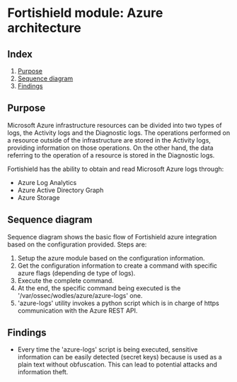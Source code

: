 <!---
Copyright (C) 2015, Fortishield Inc.
Created by Fortishield, Inc. <info@wazuh.com>.
This program is free software; you can redistribute it and/or modify it under the terms of GPLv2
-->

# Fortishield module: Azure architecture
## Index
1. [Purpose](#purpose)
2. [Sequence diagram](#sequence-diagram)
3. [Findings](#findings)

## Purpose
Microsoft Azure infrastructure resources can be divided into two types of logs, the Activity logs and the Diagnostic logs. The operations performed on a resource outside of the infrastructure are stored in the Activity logs, providing information on those operations. On the other hand, the data referring to the operation of a resource is stored in the Diagnostic logs.

Fortishield has the ability to obtain and read Microsoft Azure logs through:
- Azure Log Analytics
- Azure Active Directory Graph
- Azure Storage


## Sequence diagram
Sequence diagram shows the basic flow of Fortishield azure integration based on the configuration provided. Steps are:
1. Setup the azure module based on the configuration information.
2. Get the configuration information to create a command with specific azure flags (depending de type of logs).
3. Execute the complete command.
4. At the end, the specific command being executed is the '/var/ossec/wodles/azure/azure-logs' one.
5. 'azure-logs' utility invokes a python script which is in charge of https communication with the Azure REST API.


## Findings
* Every time the 'azure-logs' script is being executed, sensitive information can be easily detected (secret keys) because is used as a plain text without obfuscation. This can lead to potential attacks and information theft.
